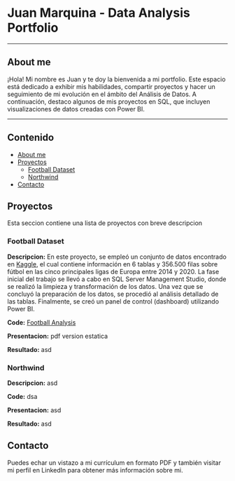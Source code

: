 # Juan Marquina - Data Analysis Portfolio 
---
## About me 
¡Hola! Mi nombre es Juan y te doy la bienvenida a mi portfolio. Este espacio está dedicado a exhibir mis habilidades, compartir proyectos y hacer un seguimiento de mi evolución en el ámbito del Análisis de Datos. A continuación, destaco algunos de mis proyectos en SQL, que incluyen visualizaciones de datos creadas con Power BI.

---

## Contenido
- [About me](#About-me)
- [Proyectos](#Proyectos)
    + [Football Dataset](#Football-Dataset)
    + [Northwind](#Northwind)
- [Contacto](#Contacto)

## Proyectos
Esta seccion contiene una lista de proyectos con breve descripcion

### Football Dataset

**Descripcion:** En este proyecto, se empleó un conjunto de datos encontrado en [Kaggle](https://www.kaggle.com/datasets/technika148/football-database/data), el cual contiene información en 6 tablas y 356.500 filas sobre fútbol en las cinco principales ligas de Europa entre 2014 y 2020. La fase inicial del trabajo se llevó a cabo en SQL Server Management Studio, donde se realizó la limpieza y transformación de los datos. Una vez que se concluyó la preparación de los datos, se procedió al análisis detallado de las tablas. Finalmente, se creó un panel de control (dashboard) utilizando Power BI.

**Code:** [Football Analysis](https://github.com/juanmarquina1/Football-Database/blob/main/Football%20Analysis.sql)

**Presentacion:** pdf version estatica

**Resultado:** asd

### Northwind 

**Descripcion:** asd 

**Code:** dsa

**Presentacion:** asd

**Resultado:** asd

## Contacto

Puedes echar un vistazo a mi currículum en formato PDF y también visitar mi perfil en LinkedIn para obtener más información sobre mi.

